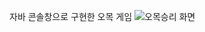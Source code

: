자바 콘솔창으로 구현한 오목 게임
![오목승리 화면](https://github.com/bountyhunter01/omok/assets/156314162/8f473568-8c78-4853-aa5e-c7d2f972ad3a)
